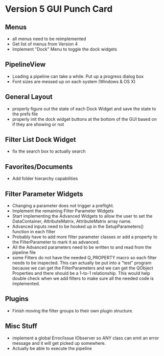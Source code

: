 # Version 5 GUI Punch Card #


## Menus ##

+ all menus need to be reimplemented
+ Get list of menus from Version 4
+ Implement "Dock" Menu to toggle the dock widgets

## PipelineView ##
+ Loading a pipeline can take a while. Put up a progress dialog box
+ Font sizes are messed up on each system (Windows & OS X)

## General Layout ##

+ properly figure out the state of each Dock Widget and save the state to the prefs file
+ properly init the dock widget buttons at the bottom of the GUI based on if they are showing or not

## Filter List Dock Widget ##

+ fix the search box to actually search

## Favorites/Documents ##

+ Add folder hierarchy capabilities

## Filter Parameter Widgets ##
+ Changing a parameter does not trigger a preflight.
+ Implement the remaining Filter Parameter Widgets
+ Start implementing the Advanced Widgets to allow the user to set the DataContainer, AttributeMatrix, AttributeMatrix array name.
+ Advanced inputs need to be hooked up in the SetupParameters() function in each filter
+ Probably have to add more filter parameter classes or add a property to the FilterParameter to mark it as advanced.
+ All the Advanced parameters need to be written to and read from the pipeline file
+ some Filters do not have the needed Q_PROPERTY macro so each filter needs to be inspected. This can actually be put into a "test" program because we can get the FilterParameters and we can get the QObject Properties and there should be a 1-to-1 relationship. This would help double check when we add filters to make sure all the needed code is implemented.

## Plugins ##

+ Finish moving the filter groups to their own plugin structure.

## Misc Stuff ##

+ implement a global Error/Issue IObserver so ANY class can emit an error message and it will get picked up somewhere. 
+ Actually be able to execute the pipeline

